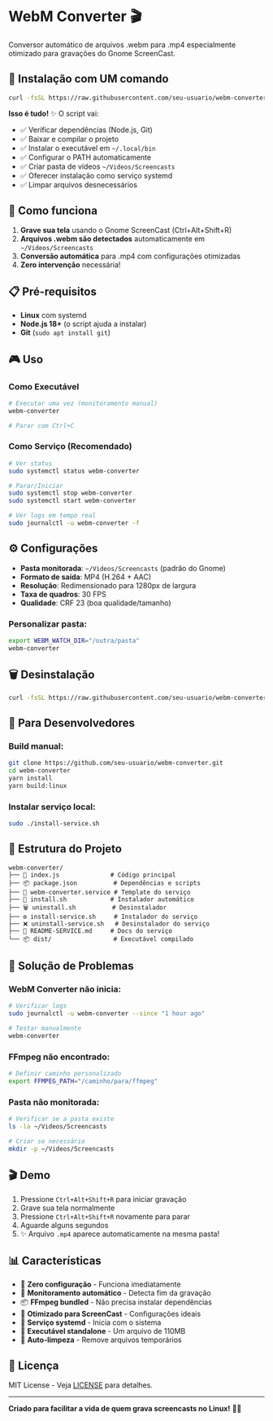 # WebM Converter 🎬

Conversor automático de arquivos .webm para .mp4 especialmente otimizado para gravações do Gnome ScreenCast.

## 🚀 Instalação com UM comando

```bash
curl -fsSL https://raw.githubusercontent.com/seu-usuario/webm-converter/main/install.sh | bash
```

**Isso é tudo!** ✨ O script vai:

- ✅ Verificar dependências (Node.js, Git)
- ✅ Baixar e compilar o projeto
- ✅ Instalar o executável em `~/.local/bin`
- ✅ Configurar o PATH automaticamente
- ✅ Criar pasta de vídeos `~/Videos/Screencasts`
- ✅ Oferecer instalação como serviço systemd
- ✅ Limpar arquivos desnecessários

## 🎯 Como funciona

1. **Grave sua tela** usando o Gnome ScreenCast (Ctrl+Alt+Shift+R)
2. **Arquivos .webm são detectados** automaticamente em `~/Videos/Screencasts`
3. **Conversão automática** para .mp4 com configurações otimizadas
4. **Zero intervenção** necessária!

## 📋 Pré-requisitos

- **Linux** com systemd
- **Node.js 18+** (o script ajuda a instalar)
- **Git** (`sudo apt install git`)

## 🎮 Uso

### Como Executável

```bash
# Executar uma vez (monitoramento manual)
webm-converter

# Parar com Ctrl+C
```

### Como Serviço (Recomendado)

```bash
# Ver status
sudo systemctl status webm-converter

# Parar/Iniciar
sudo systemctl stop webm-converter
sudo systemctl start webm-converter

# Ver logs em tempo real
sudo journalctl -u webm-converter -f
```

## ⚙️ Configurações

- **Pasta monitorada**: `~/Videos/Screencasts` (padrão do Gnome)
- **Formato de saída**: MP4 (H.264 + AAC)
- **Resolução**: Redimensionado para 1280px de largura
- **Taxa de quadros**: 30 FPS
- **Qualidade**: CRF 23 (boa qualidade/tamanho)

### Personalizar pasta:

```bash
export WEBM_WATCH_DIR="/outra/pasta"
webm-converter
```

## 🗑️ Desinstalação

```bash
curl -fsSL https://raw.githubusercontent.com/seu-usuario/webm-converter/main/uninstall.sh | bash
```

## 🔧 Para Desenvolvedores

### Build manual:

```bash
git clone https://github.com/seu-usuario/webm-converter.git
cd webm-converter
yarn install
yarn build:linux
```

### Instalar serviço local:

```bash
sudo ./install-service.sh
```

## 📁 Estrutura do Projeto

```
webm-converter/
├── 📱 index.js              # Código principal
├── 📦 package.json          # Dependências e scripts
├── 🔧 webm-converter.service # Template do serviço
├── 🚀 install.sh            # Instalador automático
├── 🗑️ uninstall.sh          # Desinstalador
├── ⚙️ install-service.sh     # Instalador do serviço
├── ❌ uninstall-service.sh   # Desinstalador do serviço
├── 📖 README-SERVICE.md     # Docs do serviço
└── 📦 dist/                 # Executável compilado
```

## 🐛 Solução de Problemas

### WebM Converter não inicia:

```bash
# Verificar logs
sudo journalctl -u webm-converter --since "1 hour ago"

# Testar manualmente
webm-converter
```

### FFmpeg não encontrado:

```bash
# Definir caminho personalizado
export FFMPEG_PATH="/caminho/para/ffmpeg"
```

### Pasta não monitorada:

```bash
# Verificar se a pasta existe
ls -la ~/Videos/Screencasts

# Criar se necessário
mkdir -p ~/Videos/Screencasts
```

## 🎬 Demo

1. Pressione `Ctrl+Alt+Shift+R` para iniciar gravação
2. Grave sua tela normalmente
3. Pressione `Ctrl+Alt+Shift+R` novamente para parar
4. Aguarde alguns segundos
5. ✨ Arquivo `.mp4` aparece automaticamente na mesma pasta!

## 📊 Características

- 🚀 **Zero configuração** - Funciona imediatamente
- 🔄 **Monitoramento automático** - Detecta fim da gravação
- 📦 **FFmpeg bundled** - Não precisa instalar dependências
- 🎯 **Otimizado para ScreenCast** - Configurações ideais
- 🔧 **Serviço systemd** - Inicia com o sistema
- 📱 **Executável standalone** - Um arquivo de 110MB
- 🧹 **Auto-limpeza** - Remove arquivos temporários

## 📄 Licença

MIT License - Veja [LICENSE](LICENSE) para detalhes.

---

**Criado para facilitar a vida de quem grava screencasts no Linux!** 🐧✨
